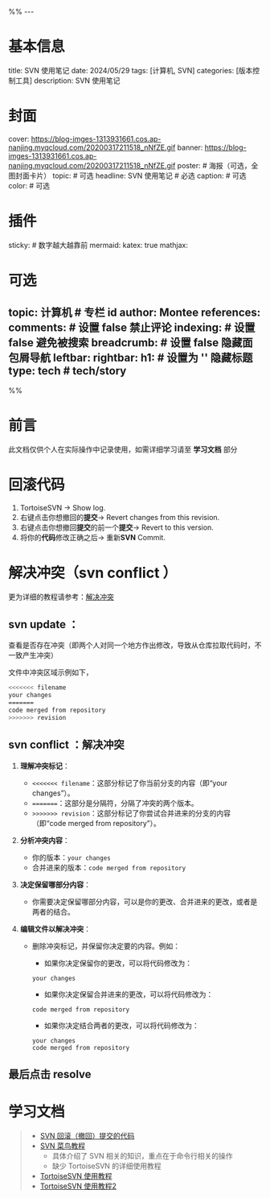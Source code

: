 %% ---
# 基本信息
title: SVN 使用笔记
date: 2024/05/29
tags: [计算机, SVN]
categories: [版本控制工具]
description: SVN 使用笔记
# 封面
cover: https://blog-imges-1313931661.cos.ap-nanjing.myqcloud.com/20200317211518_nNfZE.gif
banner: https://blog-imges-1313931661.cos.ap-nanjing.myqcloud.com/20200317211518_nNfZE.gif
poster:  # 海报（可选，全图封面卡片）
  topic: # 可选
  headline:  SVN 使用笔记 # 必选
  caption:  # 可选
  color:  # 可选
# 插件
sticky: # 数字越大越靠前
mermaid:
katex: true
mathjax: 
# 可选
topic: 计算机 # 专栏 id
author: Montee
references:
comments: # 设置 false 禁止评论
indexing: # 设置 false 避免被搜索
breadcrumb: # 设置 false 隐藏面包屑导航
leftbar: 
rightbar:
h1: # 设置为 '' 隐藏标题
type: tech # tech/story
---
 %%
# 前言
此文档仅供个人在实际操作中记录使用，如需详细学习请至 **学习文档** 部分

# 回滚代码
1. TortoiseSVN -> Show log.
2. 右键点击你想撤回的**提交**-> Revert changes from this revision.
3. 右键点击你想撤回**提交**的前一个**提交**-> Revert to this version.
4. 将你的**代码**修改正确之后-> 重新**SVN** Commit.



# 解决冲突（svn conflict ）

更为详细的教程请参考：[解决冲突](https://tortoisesvn.net/docs/release/TortoiseSVN_zh_CN/tsvn-dug-conflicts.html)

## svn update ：
查看是否存在冲突（即两个人对同一个地方作出修改，导致从仓库拉取代码时，不一致产生冲突）

文件中冲突区域示例如下，

```bash
<<<<<<< filename
your changes
=======
code merged from repository
>>>>>>> revision
```

## svn conflict ：解决冲突

1. **理解冲突标记**：
    
    - `<<<<<<< filename`：这部分标记了你当前分支的内容（即“your changes”）。
    - `=======`：这部分是分隔符，分隔了冲突的两个版本。
    - `>>>>>>> revision`：这部分标记了你尝试合并进来的分支的内容（即“code merged from repository”）。
    
2. **分析冲突内容**：
    - 你的版本：`your changes`
    - 合并进来的版本：`code merged from repository`

3. **决定保留哪部分内容**：
    - 你需要决定保留哪部分内容，可以是你的更改、合并进来的更改，或者是两者的结合。

4. **编辑文件以解决冲突**：
    - 删除冲突标记，并保留你决定要的内容。例如：
        - 如果你决定保留你的更改，可以将代码修改为：

        ```plaintext
        your changes
        ```

        - 如果你决定保留合并进来的更改，可以将代码修改为：

        ```plaintext
        code merged from repository
        ```

        - 如果你决定结合两者的更改，可以将代码修改为：

        ```plaintext
        your changes
        code merged from repository
        ```

## 最后点击 resolve

# 学习文档

> * [SVN 回滚（撤回）提交的代码](https://blog.csdn.net/k358971707/article/details/78519179)
> * [SVN 菜鸟教程](https://www.runoob.com/svn/svn-tutorial.html)
>   * 具体介绍了 SVN 相关的知识，重点在于命令行相关的操作
>   * 缺少 TortoiseSVN 的详细使用教程
> * [TortoiseSVN 使用教程](https://www.cnblogs.com/DreamingFishZIHao/p/12982944.html)
> * [TortoiseSVN 使用教程2](https://tortoisesvn.net/docs/release/TortoiseSVN_zh_CN/tsvn-preface-readingguide.html)